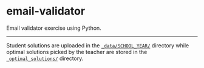 # email-validator
Email validator exercise using Python.
***
Student solutions are uploaded in the  [`_data/SCHOOL_YEAR/`](_data/) directory while optimal solutions picked by the teacher are stored in the [`_optimal_solutions/`](_optimal_solutions/) directory.
